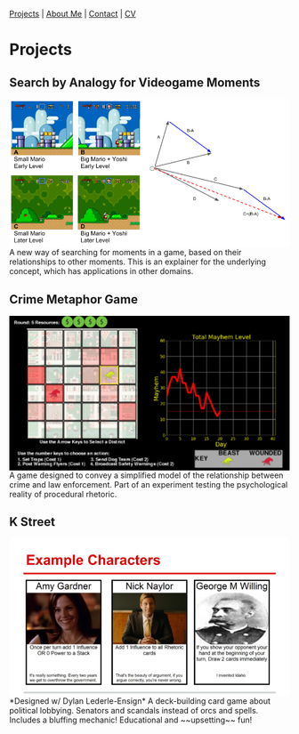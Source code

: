 [Projects](index.html) | [About Me](bio.html) | [Contact](contact.html) | [CV](CV.html) 

# Projects

## Search by Analogy for Videogame Moments
<img align="left" src="Analogy.png">
A new way of searching for moments in a game, based on their relationships to other moments. This is an explainer for the underlying concept, which has applications in other domains.

## Crime Metaphor Game
<img align="left" src="crimegame.png">
A game designed to convey a simplified model of the relationship between crime and law enforcement. Part of an experiment testing the psychological reality of procedural rhetoric.

## K Street 
<img align="left" src="kstreet.png">
*Designed w/ Dylan Lederle-Ensign*
A deck-building card game about political lobbying. Senators and scandals instead of orcs and spells. Includes a bluffing mechanic! Educational and ~~upsetting~~ fun!
